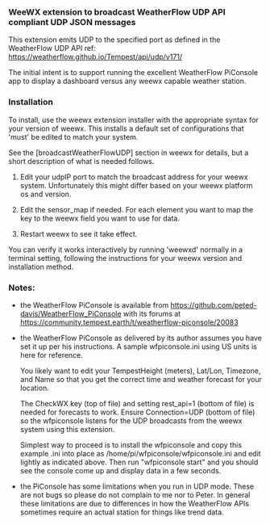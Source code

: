 
### WeeWX extension to broadcast WeatherFlow UDP API compliant UDP JSON messages

This extension emits UDP to the specified port as defined in the WeatherFlow UDP API
ref: https://weatherflow.github.io/Tempest/api/udp/v171/

The initial intent is to support running the excellent WeatherFlow PiConsole app
to display a dashboard versus any weewx capable weather station.

### Installation

To install, use the weewx extension installer with the appropriate syntax
for your version of weewx.  This installs a default set of configurations
that 'must' be edited to match your system.

See the [broadcastWeatherFlowUDP] section in weewx for details, but a short
description of what is needed follows.

1. Edit your udpIP port to match the broadcast address for your weewx system.
   Unfortunately this might differ based on your weewx platform os and version.

2. Edit the sensor_map if needed.  For each element you want to map the key
   to the weewx field you want to use for data.

3. Restart weewx to see it take effect.

You can verify it works interactively by running 'weewxd' normally in a terminal
setting, following the instructions for your weewx version and installation method.

### Notes:

 * the WeatherFlow PiConsole is available from https://github.com/peted-davis/WeatherFlow_PiConsole
   with its forums at https://community.tempest.earth/t/weatherflow-piconsole/20083

 * the WeatherFlow PiConsole as delivered by its author assumes you have set it
   up per his instructions. A sample wfpiconsole.ini using US units is here for reference.

   You likely want to edit your TempestHeight (meters), Lat/Lon, Timezone, and Name
   so that you get the correct time and weather forecast for your location.

   The CheckWX key (top of file) and setting rest_api=1 (bottom of file) is needed
   for forecasts to work.  Ensure Connection=UDP (bottom of file) so the wfpiconsole
   listens for the UDP broadcasts from the weewx system using this extension.

   Simplest way to proceed is to install the wfpiconsole and copy this example .ini
   into place as /home/pi/wfpiconsole/wfpiconsole.ini and edit lightly as indicated
   above.  Then run "wfpiconsole start" and you should see the console come up and
   display data in a few seconds.

 * the PiConsole has some limitations when you run in UDP mode.  These are not bugs
   so please do not complain to me nor to Peter.  In general these limitations are
   due to differences in how the WeatherFlow APIs sometimes require an actual station
   for things like trend data.
